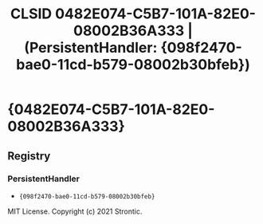 ﻿---
title: "CLSID 0482E074-C5B7-101A-82E0-08002B36A333 | (PersistentHandler: {098f2470-bae0-11cd-b579-08002b30bfeb})"
excerpt: What is COM-Object CLSID 0482E074-C5B7-101A-82E0-08002B36A333?
---

# {0482E074-C5B7-101A-82E0-08002B36A333}


## Registry


### PersistentHandler

* `{098f2470-bae0-11cd-b579-08002b30bfeb}`

MIT License. Copyright (c) 2021 Strontic.


